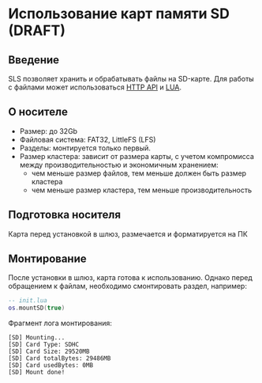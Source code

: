 # Использование карт памяти SD (DRAFT)
## Введение
SLS позволяет хранить и обрабатывать файлы на SD-карте. Для работы с файлами может использоваться [HTTP API](/http_api_rus.md) и [LUA](/lua_rus.md#osmountsd).
## О носителе
- Размер: до 32Gb
- Файловая система: FAT32, LittleFS (LFS)
- Разделы: монтируется только первый.
- Размер кластера: зависит от размера карты, с учетом компромисса между производительностью и экономичным хранением: 
  - чем меньше размер файлов, тем меньше должен быть размер кластера
  - чем меньше размер кластера, тем меньше производительность
## Подготовка носителя
Карта перед установкой в шлюз, размечается и форматируется на ПК
## Монтирование
После установки в шлюз, карта готова к использованию. Однако перед обращением к файлам, необходимо смонтировать раздел, например:
```lua
-- init.lua 
os.mountSD(true)
```
Фрагмент лога монтирования:
```log
[SD] Mounting...
[SD] Card Type: SDHC
[SD] Card Size: 29520MB
[SD] Card totalBytes: 29486MB
[SD] Card usedBytes: 0MB
[SD] Mount done!
```